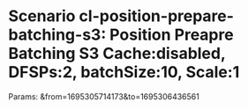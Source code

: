 # Scenario cl-position-prepare-batching-s3: Position Preapre Batching S3 Cache:disabled, DFSPs:2, batchSize:10, Scale:1
Params: &from=1695305714173&to=1695306436561

